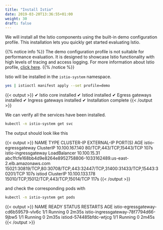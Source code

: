 ```yaml
---
title: "Install Istio"
date: 2019-03-20T13:36:55+01:00
weight: 30
draft: false
---
```


We will install all the Istio components using the built-in demo configuration profile. This installation lets you quickly get started evaluating Istio.

{{% notice info %}}
The demo configuration profile is not suitable for performance evaluation. It is designed to showcase Istio functionality with high levels of tracing and access logging.
For more information about Istio profile, [click here](https://istio.io/docs/setup/additional-setup/config-profiles/).
{{% /notice %}}

Istio will be installed in the `istio-system` namespace.

```bash
yes | istioctl manifest apply --set profile=demo
```

{{< output >}}
✔ Istio core installed
✔ Istiod installed
✔ Egress gateways installed
✔ Ingress gateways installed
✔ Installation complete
{{< /output >}}

We can verify all the services have been installed.

```bash
kubectl -n istio-system get svc
```

The output should look like this

{{< output >}}
NAME                   TYPE           CLUSTER-IP       EXTERNAL-IP                                                               PORT(S)                                                                      AGE
istio-egressgateway    ClusterIP      10.100.167.140   <none>                                                                    80/TCP,443/TCP,15443/TCP                                                     107s
istio-ingressgateway   LoadBalancer   10.100.15.31     abc1fcfe168bb4d9e8264e8952758806-1033162489.us-east-2.elb.amazonaws.com   15021:30819/TCP,80:30708/TCP,443:32447/TCP,31400:31433/TCP,15443:30201/TCP   107s
istiod                 ClusterIP      10.100.133.178   <none>                                                                    15010/TCP,15012/TCP,443/TCP,15014/TCP                                        117s
{{< /output >}}

and check the corresponding pods with

```bash
kubectl -n istio-system get pods
```

{{< output >}}
NAME                                    READY   STATUS    RESTARTS   AGE
istio-egressgateway-cd6b59579-vlv6c     1/1     Running   0          2m35s
istio-ingressgateway-78f7794d66-9jbw5   1/1     Running   0          2m35s
istiod-574485bfdc-wtjcg                 1/1     Running   0          2m45s
{{< /output >}}
